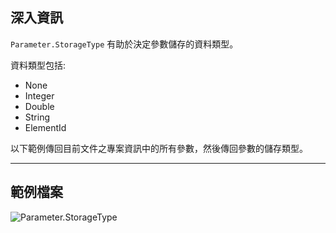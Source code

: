 ## 深入資訊
`Parameter.StorageType` 有助於決定參數儲存的資料類型。

資料類型包括:
- None
- Integer
- Double
- String
- ElementId

以下範例傳回目前文件之專案資訊中的所有參數，然後傳回參數的儲存類型。

___
## 範例檔案

![Parameter.StorageType](./Revit.Elements.Parameter.StorageType_img.jpg)
